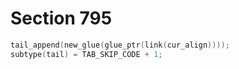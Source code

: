 # Section 795

```c << Copy the tabskip glue between columns >>=
tail_append(new_glue(glue_ptr(link(cur_align))));
subtype(tail) = TAB_SKIP_CODE + 1;
```
